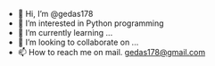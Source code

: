 - 👋 Hi, I’m @gedas178
- 👀 I’m interested in Python programming
- 🌱 I’m currently learning ...
- 💞️ I’m looking to collaborate on ...
- 📫 How to reach me on mail. gedas178@gmail.com

<!---
gedas178/gedas178 is a ✨ special ✨ repository because its `README.md` (this file) appears on your GitHub profile.
You can click the Preview link to take a look at your changes.
--->
